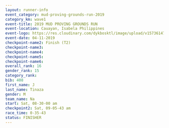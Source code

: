 ```yaml
---
layout: runner-info 
event_category: mud-proving-grounds-run-2019 
category_km: wave1 
event-title: 2019 MUD PROVING GROUNDS RUN 
event-location: Cauayan, Isabela Philippines 
event-logo: https://res.cloudinary.com/dykbosktl/image/upload/v1573614753/Logo/logo_ncmyxh.jpg
event-date: 04-11-2019 
checkpoint-name2: Finish (T2) 
checkpoint-name3: 
checkpoint-name4: 
checkpoint-name5: 
checkpoint-name6: 
overall_rank: 16
gender_rank: 15
category_rank: 
bib: 408
first_name: J
last_name: Tinaza
gender: M
team_name: Na
start: Sat, 08-30-00 am
checkpoint2: Sat, 09-05-43 am
race_time: 0-35-43
status: FINISHER
---
```

